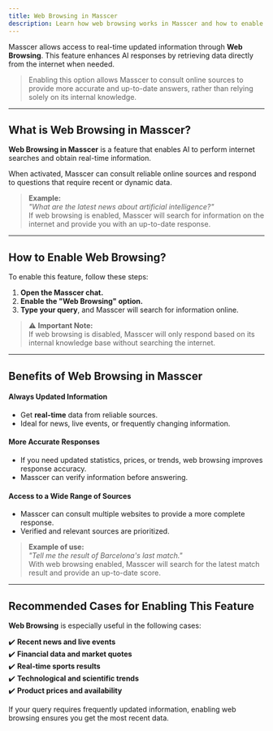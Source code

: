 ```yaml
---
title: Web Browsing in Masscer
description: Learn how web browsing works in Masscer and how to enable it to get real-time information from the internet.
---
```


Masscer allows access to real-time updated information through **Web Browsing**. This feature enhances AI responses by retrieving data directly from the internet when needed.

> Enabling this option allows Masscer to consult online sources to provide more accurate and up-to-date answers, rather than relying solely on its internal knowledge.

---

## What is Web Browsing in Masscer?

**Web Browsing in Masscer** is a feature that enables AI to perform internet searches and obtain real-time information.  

When activated, Masscer can consult reliable online sources and respond to questions that require recent or dynamic data.

> **Example:**  
> _"What are the latest news about artificial intelligence?"_  
> If web browsing is enabled, Masscer will search for information on the internet and provide you with an up-to-date response.

---

## How to Enable Web Browsing?

To enable this feature, follow these steps:

1. **Open the Masscer chat.**  
2. **Enable the "Web Browsing" option.**  
3. **Type your query**, and Masscer will search for information online.  

> ⚠️ **Important Note:**  
> If web browsing is disabled, Masscer will only respond based on its internal knowledge base without searching the internet.

---

## Benefits of Web Browsing in Masscer

#### Always Updated Information  
- Get **real-time** data from reliable sources.  
- Ideal for news, live events, or frequently changing information.  

#### More Accurate Responses  
- If you need updated statistics, prices, or trends, web browsing improves response accuracy.  
- Masscer can verify information before answering.  

#### Access to a Wide Range of Sources  
- Masscer can consult multiple websites to provide a more complete response.  
- Verified and relevant sources are prioritized.  

> **Example of use:**  
> _"Tell me the result of Barcelona's last match."_  
> With web browsing enabled, Masscer will search for the latest match result and provide an up-to-date score.

---

## Recommended Cases for Enabling This Feature

**Web Browsing** is especially useful in the following cases:

✔️ **Recent news and live events**  
✔️ **Financial data and market quotes**  
✔️ **Real-time sports results**  
✔️ **Technological and scientific trends**  
✔️ **Product prices and availability**  

If your query requires frequently updated information, enabling web browsing ensures you get the most recent data.
